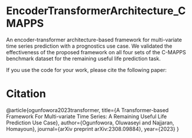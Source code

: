# EncoderTransformerArchitecture_CMAPPS
An encoder-transformer architecture-based framework for multi-variate time series prediction with a prognostics use case. 
We validated the effectiveness of the proposed framework on all four sets of the C-MAPPS benchmark dataset for the remaining useful life prediction task.

If you use the code for your work, please cite the following paper:
# Citation
@article{ogunfowora2023transformer,
  title={A Transformer-based Framework For Multi-variate Time Series: A Remaining Useful Life Prediction Use Case},
  author={Ogunfowora, Oluwaseyi and Najjaran, Homayoun},
  journal={arXiv preprint arXiv:2308.09884},
  year={2023}
}


